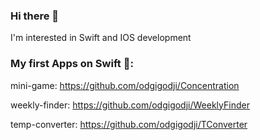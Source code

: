 ### Hi there 👋
I'm interested in Swift and IOS development

### Му first Apps on Swift 📱:

mini-game: https://github.com/odgigodji/Concentration

weekly-finder: https://github.com/odgigodji/WeeklyFinder

temp-converter: https://github.com/odgigodji/TConverter

<!-- pass data to another view: https://github.com/odgigodji/PassDataProject -->

<!-- # Contacts
Telegram: https://t.me/odgigodji -->
<!-- Instagram: @nikitaevvv -->
